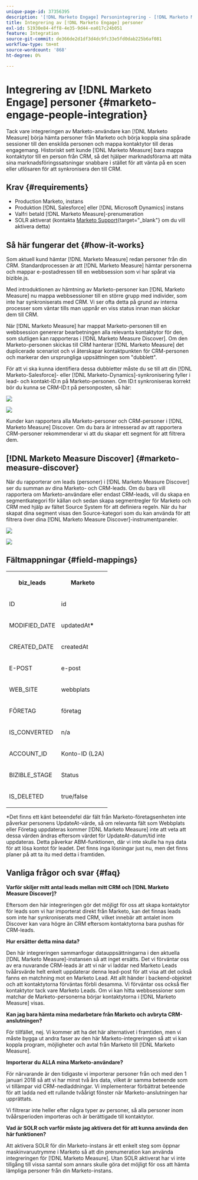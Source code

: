 ```yaml
---
unique-page-id: 37356395
description: '[!DNL Marketo Engage] Personintegrering - [!DNL Marketo Measure]'
title: Integrering av [!DNL Marketo Engage] personer
exl-id: 51930e84-4ff8-4e35-9d44-ea017c24b051
feature: Integration
source-git-commit: de366de2d1df3d4dc9fc33e5fd0dab225b6af081
workflow-type: tm+mt
source-wordcount: '868'
ht-degree: 0%

---
```


# Integrering av [!DNL Marketo Engage] personer {#marketo-engage-people-integration}

Tack vare integreringen av Marketo-användare kan [!DNL Marketo Measure] börja hämta personer från Marketo och börja koppla sina spårade sessioner till den enskilda personen och mappa kontaktytor till deras engagemang. Historiskt sett kunde [!DNL Marketo Measure] bara mappa kontaktytor till en person från CRM, så det hjälper marknadsförarna att mäta sina marknadsföringssatsningar snabbare i stället för att vänta på en scen eller utlösaren för att synkronisera den till CRM.

## Krav {#requirements}

* Production Marketo, instans
* Produktion [!DNL Salesforce] eller [!DNL Microsoft Dynamics] instans
* Valfri betald [!DNL Marketo Measure]-prenumeration
* SOLR aktiverat (kontakta [Marketo Support](https://nation.marketo.com/t5/Support/ct-p/Support){target="_blank"} om du vill aktivera detta)

## Så här fungerar det {#how-it-works}

Som aktuell kund hämtar [!DNL Marketo Measure] redan personer från din CRM. Standardprocessen är att [!DNL Marketo Measure] hämtar personerna och mappar e-postadressen till en webbsession som vi har spårat via bizible.js.

Med introduktionen av hämtning av Marketo-personer kan [!DNL Marketo Measure] nu mappa webbsessioner till en större grupp med individer, som inte har synkroniserats med CRM. Vi ser ofta detta på grund av interna processer som väntar tills man uppnår en viss status innan man skickar dem till CRM.

När [!DNL Marketo Measure] har mappat Marketo-personen till en webbsession genererar bearbetningen alla relevanta kontaktytor för den, som slutligen kan rapporteras i [!DNL Marketo Measure Discover]. Om den Marketo-personen skickas till CRM hanterar [!DNL Marketo Measure] det duplicerade scenariot och vi återskapar kontaktpunkten för CRM-personen och markerar den ursprungliga uppsättningen som &quot;dubblett&quot;.

För att vi ska kunna identifiera dessa dubbletter måste du se till att din [!DNL Marketo-Salesforce]- eller [!DNL Marketo-Dynamics]-synkronisering fyller i lead- och kontakt-ID:n på Marketo-personen. Om ID:t synkroniseras korrekt bör du kunna se CRM-ID:t på personposten, så här:

![](assets/5a.png)

![](assets/5b.png)

Kunder kan rapportera alla Marketo-personer och CRM-personer i [!DNL Marketo Measure] Discover. Om du bara är intresserad av att rapportera CRM-personer rekommenderar vi att du skapar ett segment för att filtrera dem.

## [!DNL Marketo Measure Discover] {#marketo-measure-discover}

När du rapporterar om leads (personer) i [!DNL Marketo Measure Discover] ser du summan av dina Marketo- och CRM-leads. Om du bara vill rapportera om Marketo-användare eller endast CRM-leads, vill du skapa en segmentkategori för källan och sedan skapa segmentregler för Marketo och CRM med hjälp av fältet Source System för att definiera regeln. När du har skapat dina segment visas den Source-kategori som du kan använda för att filtrera över dina [!DNL Marketo Measure Discover]-instrumentpaneler.

![](assets/bizible-discover-1.png)

![](assets/bizible-discover-2.png)

## Fältmappningar {#field-mappings}

<table> 
 <colgroup> 
  <col> 
  <col> 
 </colgroup> 
 <tbody> 
  <tr> 
   <th><p><strong>biz_leads</strong></p></th> 
   <th><p><strong>Marketo</strong></p></th> 
  </tr> 
  <tr> 
   <td><p>ID</p></td> 
   <td><p>id</p></td> 
  </tr> 
  <tr> 
   <td><p>MODIFIED_DATE</p></td> 
   <td><p>updatedAt<strong>*</strong></p></td> 
  </tr> 
  <tr> 
   <td><p>CREATED_DATE</p></td> 
   <td><p>createdAt</p></td> 
  </tr> 
  <tr> 
   <td><p>E-POST</p></td> 
   <td><p>e-post</p></td> 
  </tr> 
  <tr> 
   <td><p>WEB_SITE</p></td> 
   <td><p>webbplats</p></td> 
  </tr> 
  <tr> 
   <td><p>FÖRETAG</p></td> 
   <td><p>företag</p></td> 
  </tr> 
  <tr> 
   <td><p>IS_CONVERTED</p></td> 
   <td><p>n/a</p></td> 
  </tr> 
  <tr> 
   <td><p>ACCOUNT_ID</p></td> 
   <td><p>Konto-ID (L2A)</p></td> 
  </tr> 
  <tr> 
   <td><p>BIZIBLE_STAGE</p></td> 
   <td><p>Status</p></td> 
  </tr> 
  <tr> 
   <td><p>IS_DELETED</p></td> 
   <td><p>true/false</p></td> 
  </tr> 
 </tbody> 
</table>

*Det finns ett känt beteendefel där fält från Marketo-företagsenheten inte påverkar personens UpdateAt-värde, så om relevanta fält som Webbplats eller Företag uppdateras kommer [!DNL Marketo Measure] inte att veta att dessa värden ändras eftersom värdet för UpdateAt-datum/tid inte uppdateras. Detta påverkar ABM-funktionen, där vi inte skulle ha nya data för att lösa kontot för leadet. Det finns inga lösningar just nu, men det finns planer på att ta itu med detta i framtiden.

## Vanliga frågor och svar {#faq}

**Varför skiljer mitt antal leads mellan mitt CRM och [!DNL Marketo Measure Discover]?**

Eftersom den här integreringen gör det möjligt för oss att skapa kontaktytor för leads som vi har importerat direkt från Marketo, kan det finnas leads som inte har synkroniserats med CRM, vilket innebär att antalet inom Discover kan vara högre än CRM eftersom kontaktytorna bara pushas för CRM-leads.

**Hur ersätter detta mina data?**

Den här integreringen sammanfogar datauppsättningarna i den aktuella [!DNL Marketo Measure]-instansen så att inget ersätts. Det vi förväntar oss av era nuvarande CRM-leads är att vi när vi laddar ned Marketo Leads tvåårsvärde helt enkelt uppdaterar denna lead-post för att visa att det också fanns en matchning mot en Marketo Lead. Att allt händer i backend-objektet och att kontaktytorna förväntas förbli desamma. Vi förväntar oss också fler kontaktytor tack vare Marketo Leads. Om vi kan hitta webbsessioner som matchar de Marketo-personerna börjar kontaktytorna i [!DNL Marketo Measure] visas.

**Kan jag bara hämta mina medarbetare från Marketo och avbryta CRM-anslutningen?**

För tillfället, nej. Vi kommer att ha det här alternativet i framtiden, men vi måste bygga ut andra faser av den här Marketo-integreringen så att vi kan koppla program, möjligheter och avtal från Marketo till [!DNL Marketo Measure].

**Importerar du ALLA mina Marketo-användare?**

För närvarande är den tidigaste vi importerar personer från och med den 1 januari 2018 så att vi har minst två års data, vilket är samma beteende som vi tillämpar vid CRM-nedladdningar. Vi implementerar förbättrat beteende för att ladda ned ett rullande tvåårigt fönster när Marketo-anslutningen har upprättats.

Vi filtrerar inte heller efter några typer av personer, så alla personer inom tvåårsperioden importeras och är berättigade till kontaktytor.

**Vad är SOLR och varför måste jag aktivera det för att kunna använda den här funktionen?**

Att aktivera SOLR för din Marketo-instans är ett enkelt steg som öppnar maskinvaruutrymme i Marketo så att din prenumeration kan använda integreringen för [!DNL Marketo Measure]. Utan SOLR aktiverat har vi inte tillgång till vissa samtal som annars skulle göra det möjligt för oss att hämta lämpliga personer från din Marketo-instans.
